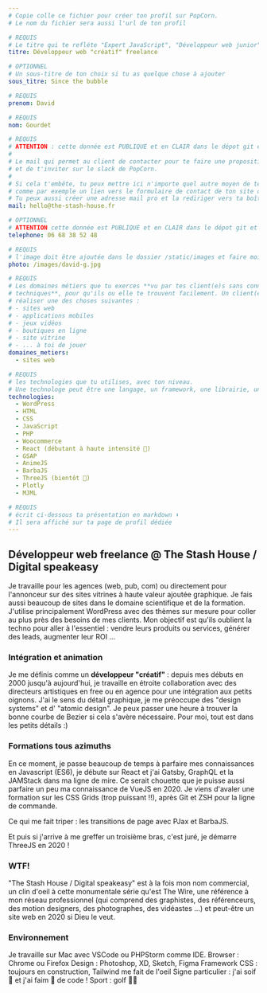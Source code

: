 ```yaml
---
# Copie colle ce fichier pour créer ton profil sur PopCorn.
# Le nom du fichier sera aussi l'url de ton profil

# REQUIS
# Le titre qui te refléte "Expert JavaScript", "Développeur web junior"
titre: Développeur web "créatif" freelance

# OPTIONNEL
# Un sous-titre de ton choix si tu as quelque chose à ajouter
sous_titre: Since the bubble

# REQUIS
prenom: David

# REQUIS
nom: Gourdet

# REQUIS
# ATTENTION : cette donnée est PUBLIQUE et en CLAIR dans le dépot git et sur le site
#
# Le mail qui permet au client de contacter pour te faire une proposition de projet
# et de t'inviter sur le slack de PopCorn.
#
# Si cela t'embête, tu peux mettre ici n'importe quel autre moyen de te contacter,
# comme par exemple un lien vers le formulaire de contact de ton site ou vers ton linkedin.
# Tu peux aussi créer une adresse mail pro et la rediriger vers ta boîte mail perso
mail: hello@the-stash-house.fr

# OPTIONNEL
# ATTENTION cette donnée est PUBLIQUE et en CLAIR dans le dépot git et sur le site
telephone: 06 68 38 52 48

# REQUIS
# l'image doit être ajoutée dans le dossier /static/images et faire moins de 100ko ! Sa hauteur affichée sur le site sera de 300px, elle s'adaptera comme elle peut au responsive avec du css.
photo: /images/david-g.jpg

# REQUIS
# Les domaines métiers que tu exerces **vu par tes client(e)s sans connaissances
# techniques**, pour qu'ils ou elle te trouvent facilement. Un client(e) veut par exemple
# réaliser une des choses suivantes :
# - sites web
# - applications mobiles
# - jeux vidéos
# - boutiques en ligne
# - site vitrine
# - ... à toi de jouer
domaines_metiers:
  - sites web

# REQUIS
# les technologies que tu utilises, avec ton niveau.
# Une technologe peut être une langage, un framework, une librairie, un CMS ...
technologies:
  - WordPress
  - HTML
  - CSS
  - JavaScript
  - PHP
  - Woocommerce
  - React (débutant à haute intensité 🚀)
  - GSAP
  - AnimeJS
  - BarbaJS
  - ThreeJS (bientôt 🙏)
  - Plotly
  - MJML

# REQUIS
# écrit ci-dessous ta présentation en markdown ⬇️
# Il sera affiché sur ta page de profil dédiée
---
```


## Développeur web freelance @ The Stash House / Digital speakeasy

Je travaille pour les agences (web, pub, com) ou directement pour l'annonceur sur des sites vitrines à haute valeur ajoutée graphique. Je fais aussi beaucoup de sites dans le domaine scientifique et de la formation. J'utilise principalement WordPress avec des thèmes sur mesure pour coller au plus près des besoins de mes clients. Mon objectif est qu'ils oublient la techno pour aller à l'essentiel : vendre leurs produits ou services, générer des leads, augmenter leur ROI ...

### Intégration et animation

Je me définis comme un **développeur "créatif"** : depuis mes débuts en 2000 jusqu'à aujourd'hui, je travaille en étroite collaboration avec des directeurs artistiques en free ou en agence pour une intégration aux petits oignons. J'ai le sens du détail graphique, je me préoccupe des "design systems" et d' "atomic design". Je peux passer une heure à trouver la bonne courbe de Bezier si cela s'avère nécessaire. Pour moi, tout est dans les petits détails :)

### Formations tous azimuths

En ce moment, je passe beaucoup de temps à parfaire mes connaissances en Javascript (ES6), je débute sur React et j'ai Gatsby, GraphQL et la JAMStack dans ma ligne de mire. Ce serait chouette que je puisse aussi parfaire un peu ma connaissance de VueJS en 2020. Je viens d'avaler une formation sur les CSS Grids (trop puissant !!), après Git et ZSH pour la ligne de commande.

Ce qui me fait triper : les transitions de page avec PJax et BarbaJS.

Et puis si j'arrive à me greffer un troisième bras, c'est juré, je démarre ThreeJS en 2020 !

### WTF!

"The Stash House / Digital speakeasy" est à la fois mon nom commercial, un clin d'oeil à cette monumentale série qu'est The Wire, une référence à mon réseau professionnel (qui comprend des graphistes, des référenceurs, des motion designers, des photographes, des vidéastes ...) et peut-être un site web en 2020 si Dieu le veut.

### Environnement

Je travaille sur Mac avec VSCode ou PHPStorm comme IDE.
Browser : Chrome ou Firefox
Design : Photoshop, XD, Sketch, Figma
Framework CSS : toujours en construction, Tailwind me fait de l'oeil
Signe particulier : j'ai soif 🍺 et j'ai faim 🍔 de code ! 
Sport : golf 🏌️‍♂️



